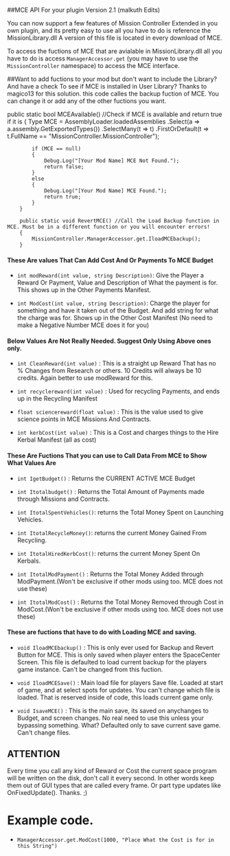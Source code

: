 ##MCE API For your plugin Version 2.1 (malkuth Edits)

You can now support a few features of Mission Controller Extended in you own plugin, and its pretty easy to use all you have to do is reference the MissionLibrary.dll A version of this file is located in every download of MCE.


To access the fuctions of MCE that are avialable in MissionLibrary.dll all you have to do is access `ManagerAccessor.get`
(you may have to use the `MissionController` namespace) to access the MCE interface.

##Want to add fuctions to your mod but don't want to include the Library?  And have a check To see if MCE is installed in User Library?  Thanks to magico13 for this solution. this code calles the backup fuction of MCE. You can change it or add any of the other fuctions you want.

public static bool MCEAvailable() //Check if MCE is available and return true if it is
        {
            Type MCE = AssemblyLoader.loadedAssemblies
            .Select(a => a.assembly.GetExportedTypes())
            .SelectMany(t => t)
            .FirstOrDefault(t => t.FullName == "MissionController.MissionController");

            if (MCE == null)
            {
                Debug.Log("[Your Mod Name] MCE Not Found.");
                return false;
            }
            else
            {
                Debug.Log("[Your Mod Name] MCE Found.");
                return true;
            }
        }

        public static void RevertMCE() //Call the Load Backup function in MCE. Must be in a different function or you will encounter errors!
        {
            MissionController.ManagerAccessor.get.IloadMCEbackup();
        }

#### These Are values That Can Add Cost And Or Payments To MCE Budget

* `int modReward(int value, string Description)`: Give the Player a Reward Or Payment, Value and Description of What the payment is for.  This shows up in the Other Payments Manifest.

* `int ModCost(int value, string Description)`: Charge the player for something and have it taken out of the Budget. And add string for what the charge was for.  Shows up in the Other Cost Manifest (No need to make a Negative Number MCE does it for you)

#### Below Values Are Not Really Needed. Suggest Only Using Above ones only.


* `int CleanReward(int value)` : This is a straight up Reward That has no % Changes from Research or others. 10 Credits will always be 10 credits.  Again better to use modReward for this.
 
* `int recyclereward(int value)` : Used for recycling Payments, and ends up in the Recycling Manifest

* `float sciencereward(float value)` : This is the value used to give science points in MCE Missions And Contracts.

* `int kerbCost(int value)` : This is a Cost and charges things to the Hire Kerbal Manifest (all as cost)

#### These Are Fuctions That you can use to Call Data From MCE to Show What Values Are

* `int IgetBudget()` : Returns the CURRENT ACTIVE MCE Budget
 
* `int Itotalbudget()` : Returns the Total Amount of Payments made through Missions and Contracts.

* `int ItotalSpentVehicles()`: returns the Total Money Spent on Launching Vehicles.

* `int ItotalRecycleMoney()`: returns the current Money Gained From Recycling.

* `int ItotalHiredKerbCost()`: returns the current Money Spent On Kerbals.

* `int ItotalModPayment()` : Returns the Total Money Added through ModPayment.(Won't be exclusive if other mods using too. MCE does not use these)

* `int ItotalModCost()` : Returns the Total Money Removed through Cost in ModCost.(Won't be exclusive if other mods using too. MCE does not use these)


#### These are fuctions that have to do with Loading MCE and saving.
* `void IloadMCEbackup()` : This is only ever used for Backup and Revert Button for MCE.  This is only saved when player enters the SpaceCenter Screen. This file is defaulted to load current backup for the players game instance. Can't be changed from this fuction.

* `void IloadMCESave()` : Main load file for players Save file.  Loaded at start of game, and at select spots for updates. You can't change which file is loaded. That is reserved inside of code, this loads current game only.

* `void IsaveMCE()` : This is the main save, its saved on anychanges to Budget, and screen changes.  No real need to use this unless your bypassing something. What?  Defaulted only to save current save game. Can't change files.

## ATTENTION

Every time you call any kind of Reward or Cost the current space program will be written on the disk,
don't call it every second. In other words keep them out of GUI types that are called every frame.  Or part type updates like OnFixedUpdate().  Thanks. ;)

# Example code.

* `ManagerAccessor.get.ModCost(1000, "Place What the Cost is for in this String")`
            
